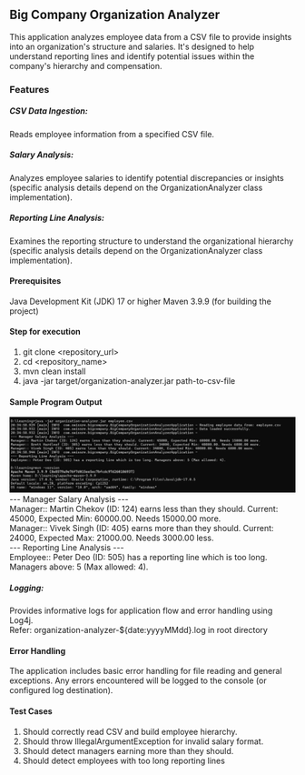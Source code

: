 ## Big Company Organization Analyzer
This application analyzes employee data from a CSV file to provide insights into an organization's 
structure and salaries. It's designed to help understand reporting lines and identify potential issues 
within the company's hierarchy and compensation.

### Features
##### CSV Data Ingestion: 
Reads employee information from a specified CSV file.
##### Salary Analysis:
Analyzes employee salaries to identify potential discrepancies or insights (specific analysis details depend on the OrganizationAnalyzer class implementation).
##### Reporting Line Analysis:
Examines the reporting structure to understand the organizational hierarchy (specific analysis details depend on the OrganizationAnalyzer class implementation).


####  Prerequisites
Java Development Kit (JDK) 17 or higher
Maven 3.9.9 (for building the project)


####  Step for execution
1) git clone <repository_url>
2) cd <repository_name>
3) mvn clean install
4) java -jar target/organization-analyzer.jar path-to-csv-file

#### Sample Program Output
![OrganizationAnalyzer/organization-analysis-output.jpg](OrganizationAnalyzer/organization-analysis-output.jpg)
--- Manager Salary Analysis ---<br/>
Manager:: Martin Chekov (ID: 124) earns less than they should. Current: 45000, Expected Min: 60000.00. Needs 15000.00 more.<br/>
Manager:: Vivek Singh (ID: 405) earns more than they should. Current: 24000, Expected Max: 21000.00. Needs 3000.00 less.<br/>
--- Reporting Line Analysis ---<br/>
Employee:: Peter Deo (ID: 505) has a reporting line which is too long. Managers above: 5 (Max allowed: 4).

##### Logging:
Provides informative logs for application flow and error handling using Log4j. </br>
Refer: organization-analyzer-${date:yyyyMMdd}.log in root directory
#### Error Handling
The application includes basic error handling for file reading and general exceptions. Any errors encountered will be logged to the console (or configured log destination).

#### Test Cases
1) Should correctly read CSV and build employee hierarchy.
2) Should throw IllegalArgumentException for invalid salary format.
3) Should detect managers earning more than they should.
4) Should detect employees with too long reporting lines
